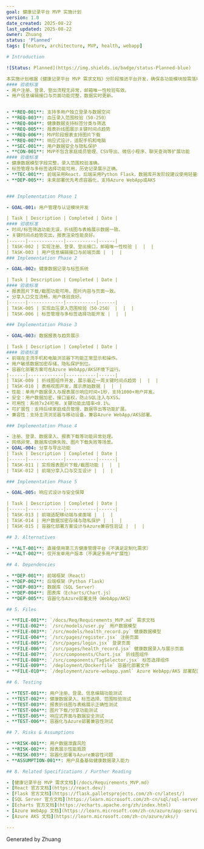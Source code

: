 ```yaml
---
goal: 健康记录平台 MVP 实施计划
version: 1.0
date_created: 2025-08-22
last_updated: 2025-08-22
owner: Zhuang
status: 'Planned'
tags: [feature, architecture, MVP, health, webapp]

# Introduction

![Status: Planned](https://img.shields.io/badge/status-Planned-blue)

本实施计划根据《健康记录平台 MVP 需求文档》分阶段推进平台开发，确保各功能模块按需落地，满足个人健康数据记录、报表展示与分享等核心需求。
#### 验收标准
- 用户注册、登录、登出流程无异常，邮箱唯一性校验有效。
- 用户信息编辑接口与页面功能完整，数据实时更新。


- **REQ-001**: 支持多用户独立登录与数据空间
- **REQ-003**: 血压录入范围校验（50-250）
- **REQ-004**: 健康数据支持标签分类与筛选
- **REQ-005**: 报表折线图展示关键时间点趋势
- **REQ-006**: MVP阶段报表支持图片下载
- **REQ-007**: 响应式设计，适配手机和电脑
- **SEC-001**: 用户数据安全与隐私保护
- **CON-001**: MVP不包含家庭成员管理、CSV导出、微信小程序、聊天查询等扩展功能
#### 验收标准
- 健康数据模型字段完整，录入范围校验准确。
- 标签管理与多标签选择功能可用，历史记录展示正确。
- **TEC-001**: 前端采用React，后端采用Python Flask，数据库开发阶段建议使用轻量级数据库（如SQLite），生产环境切换为SQL Server。
- **DEP-005**: 未来部署优先考虑容器化，支持Azure WebApp或AKS


### Implementation Phase 1

- GOAL-001: 用户管理与认证模块开发

| Task | Description | Completed | Date |
#### 验收标准
- 时间/标签筛选功能无误，折线图与表格展示数据一致。
- 关键时间点趋势突出，报表渲染性能良好。
|------|-------------|-----------|------|
| TASK-002 | 实现注册、登录、登出接口，邮箱唯一性校验 |  |  |
| TASK-003 | 用户信息编辑接口与前端页面 |  |  |
### Implementation Phase 2

- GOAL-002: 健康数据记录与标签系统

| Task | Description | Completed | Date |
#### 验收标准
- 报表图片下载/截图功能可用，图片内容与页面一致。
- 分享入口交互流畅，用户体验良好。
|------|-------------|-----------|------|
| TASK-005 | 实现血压录入范围校验（50-250） |  |  |
| TASK-006 | 标签管理与多标签选择功能开发 |  |  |

### Implementation Phase 3

- GOAL-003: 数据报表与趋势展示

| Task | Description | Completed | Date |
#### 验收标准
- 前端在主流手机和电脑浏览器下均能正常显示和操作。
- 用户敏感数据加密存储，隐私保护到位。
- 容器化部署方案可在Azure WebApp/AKS环境下运行。
|------|-------------|-----------|------|
| TASK-009 | 折线图组件开发，展示最近一周关键时间点趋势 |  |  |
| TASK-010 | 表格视图开发，展示原始数据 |  |  |
- 性能：单用户数据录入与报表展示响应时间<1秒，支持1000+用户并发。
- 安全：用户数据加密，接口鉴权，防止SQL注入与XSS。
- 可用性：系统7x24可用，关键功能出错率<0.1%。
- 可扩展性：支持后续家庭成员管理、数据导出等功能扩展。
- 兼容性：支持主流浏览器与移动设备，兼容Azure WebApp/AKS部署。

### Implementation Phase 4

- 注册、登录、数据录入、报表下载等功能异常处理。
- 网络异常、数据库切换失败、图片下载失败等场景。
- GOAL-004: 分享与导出功能
| Task | Description | Completed | Date |
|------|-------------|-----------|------|
| TASK-011 | 实现报表图片下载/截图功能 |  |  |
| TASK-012 | 前端分享入口与交互设计 |  |  |

### Implementation Phase 5

- GOAL-005: 响应式设计与安全保障

| Task | Description | Completed | Date |
|------|-------------|-----------|------|
| TASK-013 | 前端适配移动端与桌面端 |  |  |
| TASK-014 | 用户数据加密存储与隐私保护 |  |  |
| TASK-015 | 容器化部署方案设计与Azure兼容性验证 |  |  |

## 3. Alternatives

- **ALT-001**: 直接使用第三方健康管理平台（不满足定制化需求）
- **ALT-002**: 仅开发单用户版本（不满足多用户扩展性）

## 4. Dependencies

- **DEP-001**: 前端框架（React）
- **DEP-002**: 后端框架（Python Flask）
- **DEP-003**: 数据库（SQL Server）
- **DEP-004**: 图表库（Echarts/Chart.js）
- **DEP-005**: 容器化与Azure部署支持（WebApp/AKS）

## 5. Files

- **FILE-001**: `/docs/Req/Requirements_MVP.md` 需求文档
- **FILE-002**: `/src/models/user.py` 用户数据模型
- **FILE-003**: `/src/models/health_record.py` 健康数据模型
- **FILE-004**: `/src/pages/register.jsx` 注册页面
- **FILE-005**: `/src/pages/login.jsx` 登录页面
- **FILE-006**: `/src/pages/health_record.jsx` 健康数据录入与展示页面
- **FILE-007**: `/src/components/Chart.jsx` 折线图组件
- **FILE-008**: `/src/components/TagSelector.jsx` 标签选择组件
- **FILE-009**: `/deployment/Dockerfile` 容器化部署文件
- **FILE-010**: `/deployment/azure-webapp.yaml` Azure WebApp/AKS 部署配置

## 6. Testing

- **TEST-001**: 用户注册、登录、信息编辑功能测试
- **TEST-002**: 健康数据录入、标签选择、范围校验测试
- **TEST-003**: 报表折线图与表格展示正确性测试
- **TEST-004**: 图片下载/分享功能测试
- **TEST-005**: 响应式界面与数据安全测试
- **TEST-006**: 容器化与Azure部署兼容性测试

## 7. Risks & Assumptions

- **RISK-001**: 用户数据泄露风险
- **RISK-002**: 报表展示性能瓶颈
- **RISK-003**: 容器化部署与Azure兼容性问题
- **ASSUMPTION-001**: 用户具备基础健康数据录入能力

## 8. Related Specifications / Further Reading

- [健康记录平台 MVP 需求文档](/docs/Requirements_MVP.md)
- [React 官方文档](https://react.dev/)
- [Flask 官方文档](https://flask.palletsprojects.com/zh-cn/latest/)
- [SQL Server 官方文档](https://learn.microsoft.com/zh-cn/sql/sql-server/)
- [Echarts 官方文档](https://echarts.apache.org/zh/index.html)
- [Azure WebApp 文档](https://learn.microsoft.com/zh-cn/azure/app-service/)
- [Azure AKS 文档](https://learn.microsoft.com/zh-cn/azure/aks/)

---
```


Generated by Zhuang
